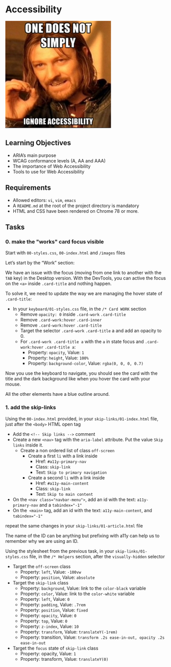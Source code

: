 # Accessibility
![cover](/images/66ba13a2581c5457361a.png)

## Learning Objectives
- ARIA’s main purpose
- WCAG conformance levels (A, AA and AAA)
- The importance of Web Accessibility
- Tools to use for Web Accessibility

## Requirements
- Allowed editors: `vi`, `vim`, `emacs`
- A `README.md` at the root of the project directory is mandatory
- HTML and CSS have been rendered on Chrome 78 or more.

## Tasks
### 0. make the "works" card focus visible
Start with `00-styles.css`, `00-index.html` and `/images` files

Let’s start by the “Work” section:

We have an issue with the focus (moving from one link to another with the `TAB` key) in the Desktop version. With the DevTools, you can active the focus on the `<a>` inside `.card-title` and nothing happen.

To solve it, we need to update the way we are managing the hover state of `.card-title`:

- In your `keyboard/01-styles.css` file, in the `/* Card WORK` section
    - Remove `opacity: 0` inside `.card-work` `.card-title`
    - Remove `.card-work:hover` `.card-inner`
    - Remove `.card-work:hover` `.card-title`
    - Target the selector `.card-work` `.card-title` a and add an opacity to 0.
    - For `.card-work .card-title a` with the `a` in state focus and `.card-work:hover` `.card-title a`:
        - Property: `opacity`, Value: `1`
        - Property: `height`, Value: `100%`
        - Property: `background-color`, Value: `rgba(0, 0, 0, 0.7)`

Now you use the keyboard to navigate, you should see the card with the title and the dark background like when you hover the card with your mouse.

All the other elements have a blue outline around.

### 1. add the skip-links
Using the `00-index.html` provided, in your `skip-links/01-index.html` file, just after the `<body>` HTML open tag
- Add the `<!-- Skip links -->` comment
- Create a new `<nav>` tag with the `aria-label` attribute. Put the value `Skip links` inside it.
    - Create a non ordered list of class `off-screen`
        - Create a first `li` with a link inside
            - Href: `#a11y-primary-nav`
            - Class: `skip-link`
            - Text: `Skip to primary navigation`
        - Create a second `li` with a link inside
            - Href: `#a11y-main-content`
            - Class: `skip-link`
            - Text: `Skip to main content`
- On the `<nav class="navbar-menu">`, add an id with the text: `a11y-primary-nav` and a `tabindex="-1"`
- On the` <main>` tag, add an id with the text: `a11y-main-content`, and `tabindex="-1"`

repeat the same changes in your `skip-links/01-article.html` file

The name of the ID can be anything but prefixing with a11y can help us to remember why we are using an ID.

Using the stylesheet from the previous task, in your `skip-links/01-styles.css` file, in the `/* Helpers` section, after the `visually-hidden` selector
- Target the `off-screen` class
    - Property: `left`, Value: `-100vw`
    - Property: `position`, Value: `absolute`
- Target the `skip-link` class
    - Property: `background`, Value: link to the `color-black` variable
    - Property: `color`, Value: link to the `color-white` variable
    - Property: `left`, Value: `0`
    - Property: `padding`, Value: `.7rem`
    - Property: `position`, Value: `fixed`
    - Property: `opacity`, Value: `0`
    - Property: `top`, Value: `0`
    - Property: `z-index`, Value: `10`
    - Property: `transform`, Value: `translateY(-1rem)`
    - Property: transition, Value: `transform .2s ease-in-out, opacity .2s ease-in-out`
- Target the `focus` state of `skip-link` class
    - Property: opacity, Value: `1`
    - Property: transform, Value: `translateY(0)`